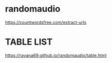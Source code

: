 # randomaudio

https://countwordsfree.com/extract-urls

# TABLE LIST

https://ravana69.github.io/randomaudio/table.html
